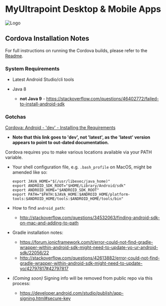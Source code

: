 # MyUltrapoint Desktop & Mobile Apps

![Logo](https://raw.githubusercontent.com/mymonero/mymonero-app-js/master/docs/assets/icon_100.png "Logo")

## Cordova Installation Notes

For full instructions on running the Cordova builds, please refer to the [Readme](./README.md).

### System Requirements

 * Latest Android Studio/cli tools

 * Java 8
 	* **not Java 9** - https://stackoverflow.com/questions/46402772/failed-to-install-android-sdk

### Gotchas

[Cordova: Android - 'dev' - Installing the Requirements](https://cordova.apache.org/docs/en/dev/guide/platforms/android/index.html#installing-the-requirements)

* **Note that this link goes to 'dev', not 'latest', as the 'latest' version appears to point to out-dated documentation.**

Cordova requires you to make various locations available via your PATH variable.

* Your shell configuration file, e.g. `.bash_profile` on MacOS, might be amended like so:

	```
	export JAVA_HOME="$(/usr/libexec/java_home)"
	export ANDROID_SDK_ROOT="$HOME/Library/Android/sdk"
	export ANDROID_HOME="$ANDROID_SDK_ROOT"
	export PATH="$PATH:$JAVA_HOME:$ANDROID_HOME/platform-tools:$ANDROID_HOME/tools:$ANDROID_HOME/tools/bin"
	```
 
* How to find `android_path`: 
	* http://stackoverflow.com/questions/34532063/finding-android-sdk-on-mac-and-adding-to-path

* Gradle installation notes:
	* https://forum.ionicframework.com/t/error-could-not-find-gradle-wrapper-within-android-sdk-might-need-to-update-yo-ur-android-sdk/22056/22
	* http://stackoverflow.com/questions/42613882/error-could-not-find-gradle-wrapper-within-android-sdk-might-need-to-update-yo/42797817#42797817

* *(Coming soon)* Signing info will be removed from public repo via this process:
	* https://developer.android.com/studio/publish/app-signing.html#secure-key



